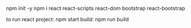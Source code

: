 npm init -y
npm i react react-scripts react-dom bootstrap react-bootstrap

to run react project: npm start
build: npm run build